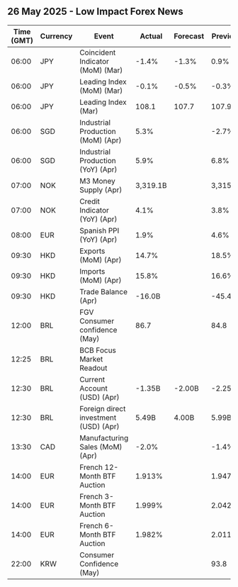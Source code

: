 ## 26 May 2025 - Low Impact Forex News

| Time (GMT) | Currency | Event | Actual | Forecast | Previous |
|------|----------|-------|--------|----------|----------|
| 06:00 | JPY | Coincident Indicator (MoM) (Mar) | -1.4% | -1.3% | 0.9% |
| 06:00 | JPY | Leading Index (MoM) (Mar) | -0.1% | -0.5% | -0.3% |
| 06:00 | JPY | Leading Index (Mar) | 108.1 | 107.7 | 107.9 |
| 06:00 | SGD | Industrial Production (MoM) (Apr) | 5.3% |  | -2.7% |
| 06:00 | SGD | Industrial Production (YoY) (Apr) | 5.9% |  | 6.8% |
| 07:00 | NOK | M3 Money Supply (Apr) | 3,319.1B |  | 3,315.9B |
| 07:00 | NOK | Credit Indicator (YoY) (Apr) | 4.1% |  | 3.8% |
| 08:00 | EUR | Spanish PPI (YoY) (Apr) | 1.9% |  | 4.6% |
| 09:30 | HKD | Exports (MoM) (Apr) | 14.7% |  | 18.5% |
| 09:30 | HKD | Imports (MoM) (Apr) | 15.8% |  | 16.6% |
| 09:30 | HKD | Trade Balance (Apr) | -16.0B |  | -45.4B |
| 12:00 | BRL | FGV Consumer confidence (May) | 86.7 |  | 84.8 |
| 12:25 | BRL | BCB Focus Market Readout |  |  |  |
| 12:30 | BRL | Current Account (USD) (Apr) | -1.35B | -2.00B | -2.25B |
| 12:30 | BRL | Foreign direct investment (USD) (Apr) | 5.49B | 4.00B | 5.99B |
| 13:30 | CAD | Manufacturing Sales (MoM) (Apr) | -2.0% |  | -1.4% |
| 14:00 | EUR | French 12-Month BTF Auction | 1.913% |  | 1.947% |
| 14:00 | EUR | French 3-Month BTF Auction | 1.999% |  | 2.042% |
| 14:00 | EUR | French 6-Month BTF Auction | 1.982% |  | 2.011% |
| 22:00 | KRW | Consumer Confidence (May) |  |  | 93.8 |
